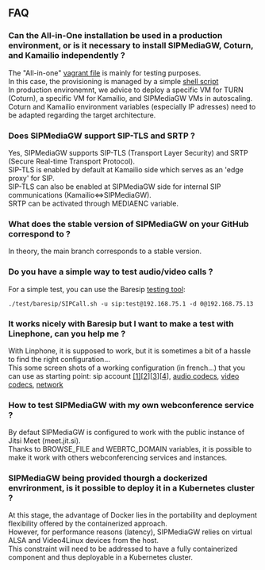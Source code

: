 ## FAQ

### Can the All-in-One installation be used in a production environment, or is it necessary to install SIPMediaGW, Coturn, and Kamailio independently ?

The "All-in-one" [vagrant file](https://github.com/Renater/SIPMediaGW/blob/main/test/Vagrantfile) is mainly for testing purposes. \
In this case, the provisioning is managed by a simple [shell script](https://github.com/Renater/SIPMediaGW/blob/main/test/provision.sh) \
In production environemnt, we advice to deploy a specific VM for TURN (Coturn), a specific VM for Kamailio, and SIPMediaGW VMs in autoscaling. \
Coturn and Kamailio environment variables (especially IP adresses) need to be adapted regarding the target architecture.

### Does SIPMediaGW support SIP-TLS and SRTP ?

Yes, SIPMediaGW supports SIP-TLS (Transport Layer Security) and SRTP (Secure Real-time Transport Protocol).\
SIP-TLS is enabled by default at Kamailio side which serves as an 'edge proxy' for SIP. \
SIP-TLS can also be enabled at SIPMediaGW side for internal SIP communications (Kamailio<=>SIPMediaGW). \
SRTP can be activated through MEDIAENC variable.

### What does the stable version of SIPMediaGW on your GitHub correspond to ?

In theory, the main branch corresponds to a stable version.

### Do you have a simple way to test audio/video calls ?

For a simple test, you can use the Baresip [testing tool](https://github.com/Renater/SIPMediaGW/tree/main/test/baresip):
 	
	./test/baresip/SIPCall.sh -u sip:test@192.168.75.1 -d 0@192.168.75.13
 
### It works nicely with Baresip but I want to make a test with Linephone, can you help me ?

With Linphone, it is supposed to work, but it is sometimes a bit of a hassle to find the right configuration... \
This some screen shots of a working configuration (in french...) that you can use as starting point: sip account [[1]](https://github.com/Renater/SIPMediaGW/blob/main/docs/linphone/linephone.png)[[2](https://github.com/Renater/SIPMediaGW/blob/main/docs/linphone/sip_account1.png)][[3](https://github.com/Renater/SIPMediaGW/blob/main/docs/linphone/sip_account2.png)][[4](https://github.com/Renater/SIPMediaGW/blob/main/docs/linphone/sip_account3.png)], [audio codecs](https://github.com/Renater/SIPMediaGW/blob/main/docs/linphone/audio_codecs.png), [video codecs](https://github.com/Renater/SIPMediaGW/blob/main/docs/linphone/video_codecs.png), [network](https://github.com/Renater/SIPMediaGW/blob/main/docs/linphone/network.png)

 ### How to test SIPMediaGW with my own webconference service ?

By defaut SIPMediaGW is configured to work with the public instance of Jitsi Meet (meet.jit.si).\
Thanks to BROWSE_FILE and WEBRTC_DOMAIN variables, it is possible to make it work with others webconferencing services and instances.

### SIPMediaGW being provided thourgh a dockerized envrironment, is it possible to deploy it in a Kubernetes cluster ?

At this stage, the advantage of Docker lies in the portability and deployment flexibility offered by the containerized approach. \
However, for performance reasons (latency), SIPMediaGW relies on virtual ALSA and Video4Linux devices from the host. \
This constraint will need to be addressed to have a fully containerized component and thus deployable in a Kubernetes cluster.
